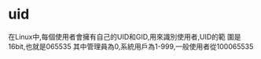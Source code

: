 # uid

在Linux中,每個使用者會擁有自己的UID和GID,用來識別使用者,UID的範 圍是16bit,也就是065535 其中管理員為0,系統用戶為1-999,一般使用者從100065535